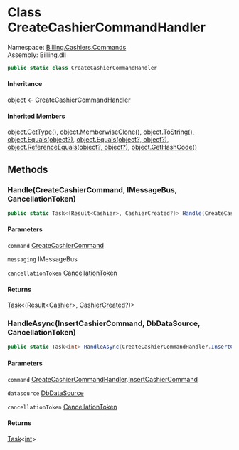# <a id="Billing_Cashiers_Commands_CreateCashierCommandHandler"></a> Class CreateCashierCommandHandler

Namespace: [Billing.Cashiers.Commands](Billing.Cashiers.Commands.md)  
Assembly: Billing.dll  

```csharp
public static class CreateCashierCommandHandler
```

#### Inheritance

[object](https://learn.microsoft.com/dotnet/api/system.object) ← 
[CreateCashierCommandHandler](Billing.Cashiers.Commands.CreateCashierCommandHandler.md)

#### Inherited Members

[object.GetType\(\)](https://learn.microsoft.com/dotnet/api/system.object.gettype), 
[object.MemberwiseClone\(\)](https://learn.microsoft.com/dotnet/api/system.object.memberwiseclone), 
[object.ToString\(\)](https://learn.microsoft.com/dotnet/api/system.object.tostring), 
[object.Equals\(object?\)](https://learn.microsoft.com/dotnet/api/system.object.equals\#system\-object\-equals\(system\-object\)), 
[object.Equals\(object?, object?\)](https://learn.microsoft.com/dotnet/api/system.object.equals\#system\-object\-equals\(system\-object\-system\-object\)), 
[object.ReferenceEquals\(object?, object?\)](https://learn.microsoft.com/dotnet/api/system.object.referenceequals), 
[object.GetHashCode\(\)](https://learn.microsoft.com/dotnet/api/system.object.gethashcode)

## Methods

### <a id="Billing_Cashiers_Commands_CreateCashierCommandHandler_Handle_Billing_Cashiers_Commands_CreateCashierCommand_Wolverine_IMessageBus_System_Threading_CancellationToken_"></a> Handle\(CreateCashierCommand, IMessageBus, CancellationToken\)

```csharp
public static Task<(Result<Cashier>, CashierCreated?)> Handle(CreateCashierCommand command, IMessageBus messaging, CancellationToken cancellationToken)
```

#### Parameters

`command` [CreateCashierCommand](Billing.Cashiers.Commands.CreateCashierCommand.md)

`messaging` IMessageBus

`cancellationToken` [CancellationToken](https://learn.microsoft.com/dotnet/api/system.threading.cancellationtoken)

#### Returns

 [Task](https://learn.microsoft.com/dotnet/api/system.threading.tasks.task\-1)<\([Result](https://github.com/vgmello/momentum\-sample/blob/0b2e226d00660d6f2b9ea7a033ba4926f0678942/libs/Operations/src/Operations.Extensions/Result.cs)<[Cashier](Billing.Cashiers.Contracts.Models.Cashier.md)\>, [CashierCreated](Billing.Cashiers.Contracts.IntegrationEvents.CashierCreated.md)?\)\>

### <a id="Billing_Cashiers_Commands_CreateCashierCommandHandler_HandleAsync_Billing_Cashiers_Commands_CreateCashierCommandHandler_InsertCashierCommand_System_Data_Common_DbDataSource_System_Threading_CancellationToken_"></a> HandleAsync\(InsertCashierCommand, DbDataSource, CancellationToken\)

```csharp
public static Task<int> HandleAsync(CreateCashierCommandHandler.InsertCashierCommand command, DbDataSource datasource, CancellationToken cancellationToken = default)
```

#### Parameters

`command` [CreateCashierCommandHandler](Billing.Cashiers.Commands.CreateCashierCommandHandler.md).[InsertCashierCommand](Billing.Cashiers.Commands.CreateCashierCommandHandler.InsertCashierCommand.md)

`datasource` [DbDataSource](https://learn.microsoft.com/dotnet/api/system.data.common.dbdatasource)

`cancellationToken` [CancellationToken](https://learn.microsoft.com/dotnet/api/system.threading.cancellationtoken)

#### Returns

 [Task](https://learn.microsoft.com/dotnet/api/system.threading.tasks.task\-1)<[int](https://learn.microsoft.com/dotnet/api/system.int32)\>

